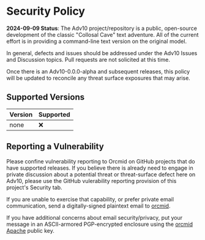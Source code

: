 # Security Policy

**2024-09-09 Status**: The Adv10 project/repository is a public, open-source development of the classic "Collosal Cave" text adventure.
All of the current effort is in providing a command-line text version on the original model.  

In general, defects and issues should be addressed under the Adv10 Issues and Discussion topics.  Pull requests are not solicited at
this time.

Once there is an Adv10-0.0.0-alpha and subsequent releases, this policy will be updated to reconcile any threat surface exposures that
may arise.

## Supported Versions

| Version | Supported          |
| ------- | ------------------ |
| none    | :x:                |

## Reporting a Vulnerability

Please confine vulnerability reporting to Orcmid on GitHub projects that do have supported releases.  If you believe there is already need
to engage in private discussion about a potential threat or threat-surface defect here on Adv10, please use the GitHub
vulerability reporting provision of this project's Security tab.

If you are unable to exercise that capability, or prefer private email communication, send a digitally-signed plaintext email to 
[orcmid](mailto:orcmid@msn.com).

If you have additional concerns about email security/privacy, put your message in an ASCII-armored PGP-encrypted enclosure using the
[orcmid Apache](https://people.apache.org/keys/committer/orcmid.asc) public key.
